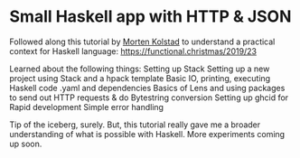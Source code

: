 # Small Haskell app with HTTP & JSON

Followed along this tutorial by [Morten Kolstad](https://github.com/morteako) to understand a practical context for Haskell language:
https://functional.christmas/2019/23

Learned about the following things:
  Setting up Stack
  Setting up a new project using Stack and a hpack template
  Basic IO, printing, executing Haskell code
  .yaml and dependencies
  Basics of Lens and using packages to send out HTTP requests & do Bytestring conversion
  Setting up ghcid for Rapid development
  Simple error handling

Tip of the iceberg, surely. But, this tutorial really gave me a broader understanding of what is possible with Haskell. More experiments coming up soon.
